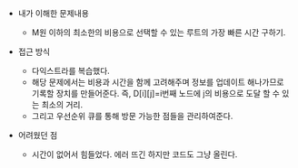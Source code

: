 * 내가 이해한 문제내용
  - M원 이하의 최소한의 비용으로 선택할 수 있는 루트의 가장 빠른 시간 구하기. 
  
* 접근 방식
  - 다익스트라를 복습했다.
  - 해당 문제에서는 비용과 시간을 함께 고려해주며 정보를 업데이트 해나가므로 기록할 장치를 만들어준다. 즉, D[i][j]=i번째 노드에 j의 비용으로 도달 할 수 있는 최소의 거리.
  - 그리고 우선순위 큐를 통해 방문 가능한 점들을 관리하여준다. 
  
* 어려웠던 점
  - 시간이 없어서 힘들었다. 에러 뜨긴 하지만 코드도 그냥 올린다. 
  
